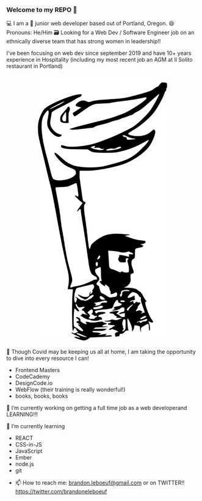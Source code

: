 ### Welcome to my REPO 👋

💻 I am a 🧛 junior web developer based out of Portland, Oregon.
😄 Pronouns: He/Him
🗃 Looking for a Web Dev / Software Engineer job on an ethnically diverse team
that has strong women in leadership!!

I've been focusing on web dev since september 2019 and have 10+ years experience 
in Hospitality (including my most recent job an AGM at Il Solito restaurant in Portland)



<div align="center">
  <img  width="340" height="700" src="https://raw.githubusercontent.com/brandonleboeuf/brandonleboeuf/master/puppet.svg" alt="Drawing of a puppet">
</div>


👊 Though Covid may be keeping us all at home, I am taking
the opportunity to dive into every resource I can!

* Frontend Masters
* CodeCademy
* DesignCode.io
* WebFlow (their training is really wonderful!)
* books, books, books


🔭 I’m currently working on getting a full time job as a web developerand LEARNING!!!


🌱 I’m currently learning 

* REACT
* CSS-in-JS
* JavaScript
* Ember
* node.js
* git

- 📫 How to reach me: brandon.leboeuf@gmail.com or on TWITTER!! https://twitter.com/brandoneleboeuf



